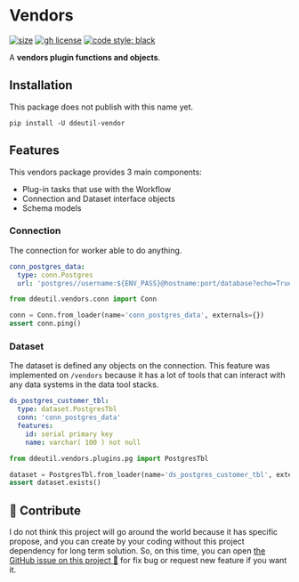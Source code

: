 # Vendors

[![size](https://img.shields.io/github/languages/code-size/ddeutils/ddeutil-vendors)](https://github.com/ddeutils/ddeutil-vendors)
[![gh license](https://img.shields.io/github/license/ddeutils/ddeutil-vendors)](https://github.com/ddeutils/ddeutil-vendors/blob/main/LICENSE)
[![code style: black](https://img.shields.io/badge/code%20style-black-000000.svg)](https://github.com/psf/black)

A **vendors plugin functions and objects**.

## Installation

This package does not publish with this name yet.

```shell
pip install -U ddeutil-vendor
```

## Features

This vendors package provides 3 main components:

- Plug-in tasks that use with the Workflow
- Connection and Dataset interface objects
- Schema models

### Connection

The connection for worker able to do anything.

```yaml
conn_postgres_data:
  type: conn.Postgres
  url: 'postgres//username:${ENV_PASS}@hostname:port/database?echo=True&time_out=10'
```

```python
from ddeutil.vendors.conn import Conn

conn = Conn.from_loader(name='conn_postgres_data', externals={})
assert conn.ping()
```

### Dataset

The dataset is defined any objects on the connection. This feature was implemented
on `/vendors` because it has a lot of tools that can interact with any data systems
in the data tool stacks.

```yaml
ds_postgres_customer_tbl:
  type: dataset.PostgresTbl
  conn: 'conn_postgres_data'
  features:
    id: serial primary key
    name: varchar( 100 ) not null
```

```python
from ddeutil.vendors.plugins.pg import PostgresTbl

dataset = PostgresTbl.from_loader(name='ds_postgres_customer_tbl', externals={})
assert dataset.exists()
```

## :speech_balloon: Contribute

I do not think this project will go around the world because it has specific propose,
and you can create by your coding without this project dependency for long term
solution. So, on this time, you can open [the GitHub issue on this project :raised_hands:](https://github.com/ddeutils/ddeutil-vendors/issues)
for fix bug or request new feature if you want it.
